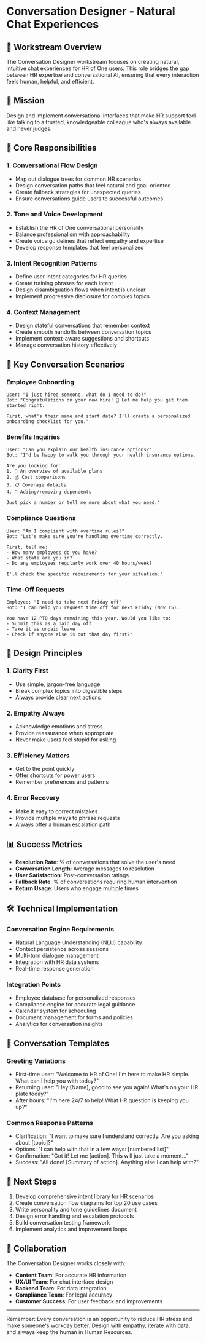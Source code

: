 # Conversation Designer - Natural Chat Experiences

## 🎯 Workstream Overview

The Conversation Designer workstream focuses on creating natural, intuitive chat experiences for HR of One users. This role bridges the gap between HR expertise and conversational AI, ensuring that every interaction feels human, helpful, and efficient.

## 🌟 Mission

Design and implement conversational interfaces that make HR support feel like talking to a trusted, knowledgeable colleague who's always available and never judges.

## 💬 Core Responsibilities

### 1. Conversational Flow Design
- Map out dialogue trees for common HR scenarios
- Design conversation paths that feel natural and goal-oriented
- Create fallback strategies for unexpected queries
- Ensure conversations guide users to successful outcomes

### 2. Tone and Voice Development
- Establish the HR of One conversational personality
- Balance professionalism with approachability
- Create voice guidelines that reflect empathy and expertise
- Develop response templates that feel personalized

### 3. Intent Recognition Patterns
- Define user intent categories for HR queries
- Create training phrases for each intent
- Design disambiguation flows when intent is unclear
- Implement progressive disclosure for complex topics

### 4. Context Management
- Design stateful conversations that remember context
- Create smooth handoffs between conversation topics
- Implement context-aware suggestions and shortcuts
- Manage conversation history effectively

## 🎨 Key Conversation Scenarios

### Employee Onboarding
```
User: "I just hired someone, what do I need to do?"
Bot: "Congratulations on your new hire! 🎉 Let me help you get them started right. 

First, what's their name and start date? I'll create a personalized onboarding checklist for you."
```

### Benefits Inquiries
```
User: "Can you explain our health insurance options?"
Bot: "I'd be happy to walk you through your health insurance options. 

Are you looking for:
1. 🏥 An overview of available plans
2. 💰 Cost comparisons
3. 📋 Coverage details
4. 👥 Adding/removing dependents

Just pick a number or tell me more about what you need."
```

### Compliance Questions
```
User: "Am I compliant with overtime rules?"
Bot: "Let's make sure you're handling overtime correctly. 

First, tell me:
- How many employees do you have?
- What state are you in?
- Do any employees regularly work over 40 hours/week?

I'll check the specific requirements for your situation."
```

### Time-Off Requests
```
Employee: "I need to take next Friday off"
Bot: "I can help you request time off for next Friday (Nov 15).

You have 12 PTO days remaining this year. Would you like to:
- Submit this as a paid day off
- Take it as unpaid leave
- Check if anyone else is out that day first?"
```

## 🔧 Design Principles

### 1. **Clarity First**
- Use simple, jargon-free language
- Break complex topics into digestible steps
- Always provide clear next actions

### 2. **Empathy Always**
- Acknowledge emotions and stress
- Provide reassurance when appropriate
- Never make users feel stupid for asking

### 3. **Efficiency Matters**
- Get to the point quickly
- Offer shortcuts for power users
- Remember preferences and patterns

### 4. **Error Recovery**
- Make it easy to correct mistakes
- Provide multiple ways to phrase requests
- Always offer a human escalation path

## 📊 Success Metrics

- **Resolution Rate**: % of conversations that solve the user's need
- **Conversation Length**: Average messages to resolution
- **User Satisfaction**: Post-conversation ratings
- **Fallback Rate**: % of conversations requiring human intervention
- **Return Usage**: Users who engage multiple times

## 🛠️ Technical Implementation

### Conversation Engine Requirements
- Natural Language Understanding (NLU) capability
- Context persistence across sessions
- Multi-turn dialogue management
- Integration with HR data systems
- Real-time response generation

### Integration Points
- Employee database for personalized responses
- Compliance engine for accurate legal guidance
- Calendar system for scheduling
- Document management for forms and policies
- Analytics for conversation insights

## 📝 Conversation Templates

### Greeting Variations
- First-time user: "Welcome to HR of One! I'm here to make HR simple. What can I help you with today?"
- Returning user: "Hey [Name], good to see you again! What's on your HR plate today?"
- After hours: "I'm here 24/7 to help! What HR question is keeping you up?"

### Common Response Patterns
- Clarification: "I want to make sure I understand correctly. Are you asking about [topic]?"
- Options: "I can help with that in a few ways: [numbered list]"
- Confirmation: "Got it! Let me [action]. This will just take a moment..."
- Success: "All done! [Summary of action]. Anything else I can help with?"

## 🎯 Next Steps

1. Develop comprehensive intent library for HR scenarios
2. Create conversation flow diagrams for top 20 use cases
3. Write personality and tone guidelines document
4. Design error handling and escalation protocols
5. Build conversation testing framework
6. Implement analytics and improvement loops

## 🤝 Collaboration

The Conversation Designer works closely with:
- **Content Team**: For accurate HR information
- **UX/UI Team**: For chat interface design
- **Backend Team**: For data integration
- **Compliance Team**: For legal accuracy
- **Customer Success**: For user feedback and improvements

---

Remember: Every conversation is an opportunity to reduce HR stress and make someone's workday better. Design with empathy, iterate with data, and always keep the human in Human Resources.